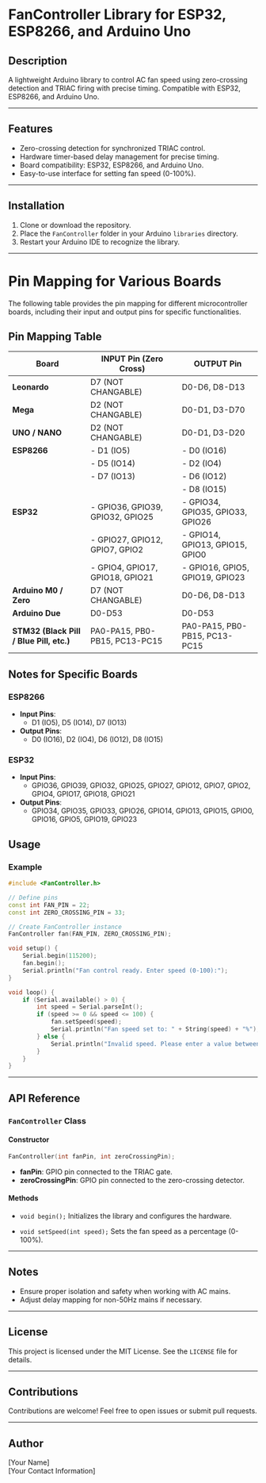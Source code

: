 # FanController Library for ESP32, ESP8266, and Arduino Uno

## Description
A lightweight Arduino library to control AC fan speed using zero-crossing detection and TRIAC firing with precise timing. Compatible with ESP32, ESP8266, and Arduino Uno.

---

## Features
- Zero-crossing detection for synchronized TRIAC control.
- Hardware timer-based delay management for precise timing.
- Board compatibility: ESP32, ESP8266, and Arduino Uno.
- Easy-to-use interface for setting fan speed (0-100%).

---

## Installation
1. Clone or download the repository.
2. Place the `FanController` folder in your Arduino `libraries` directory.
3. Restart your Arduino IDE to recognize the library.

---


# Pin Mapping for Various Boards

The following table provides the pin mapping for different microcontroller boards, including their input and output pins for specific functionalities.

## Pin Mapping Table

| **Board**         | **INPUT Pin (Zero Cross)**       | **OUTPUT Pin**                        |
|--------------------|----------------------------------|----------------------------------------|
| **Leonardo**       | D7 (NOT CHANGABLE)              | D0-D6, D8-D13                          |
| **Mega**           | D2 (NOT CHANGABLE)              | D0-D1, D3-D70                          |
| **UNO / NANO**     | D2 (NOT CHANGABLE)              | D0-D1, D3-D20                          |
| **ESP8266**        | - D1 (IO5)                     | - D0 (IO16)                            |
|                    | - D5 (IO14)                    | - D2 (IO4)                             |
|                    | - D7 (IO13)                    | - D6 (IO12)                            |
|                    |                                 | - D8 (IO15)                            |
| **ESP32**          | - GPIO36, GPIO39, GPIO32, GPIO25 | - GPIO34, GPIO35, GPIO33, GPIO26      |
|                    | - GPIO27, GPIO12, GPIO7, GPIO2  | - GPIO14, GPIO13, GPIO15, GPIO0       |
|                    | - GPIO4, GPIO17, GPIO18, GPIO21 | - GPIO16, GPIO5, GPIO19, GPIO23       |
| **Arduino M0 / Zero** | D7 (NOT CHANGABLE)             | D0-D6, D8-D13                          |
| **Arduino Due**    | D0-D53                         | D0-D53                                 |
| **STM32 (Black Pill / Blue Pill, etc.)** | PA0-PA15, PB0-PB15, PC13-PC15 | PA0-PA15, PB0-PB15, PC13-PC15 |

## Notes for Specific Boards

### ESP8266
- **Input Pins**:  
  - D1 (IO5), D5 (IO14), D7 (IO13)  
- **Output Pins**:  
  - D0 (IO16), D2 (IO4), D6 (IO12), D8 (IO15)

### ESP32
- **Input Pins**:  
  - GPIO36, GPIO39, GPIO32, GPIO25, GPIO27, GPIO12, GPIO7, GPIO2, GPIO4, GPIO17, GPIO18, GPIO21  
- **Output Pins**:  
  - GPIO34, GPIO35, GPIO33, GPIO26, GPIO14, GPIO13, GPIO15, GPIO0, GPIO16, GPIO5, GPIO19, GPIO23  

## Usage
### Example
```cpp
#include <FanController.h>

// Define pins
const int FAN_PIN = 22;
const int ZERO_CROSSING_PIN = 33;

// Create FanController instance
FanController fan(FAN_PIN, ZERO_CROSSING_PIN);

void setup() {
    Serial.begin(115200);
    fan.begin();
    Serial.println("Fan control ready. Enter speed (0-100):");
}

void loop() {
    if (Serial.available() > 0) {
        int speed = Serial.parseInt();
        if (speed >= 0 && speed <= 100) {
            fan.setSpeed(speed);
            Serial.println("Fan speed set to: " + String(speed) + "%");
        } else {
            Serial.println("Invalid speed. Please enter a value between 0 and 100.");
        }
    }
}
```

---

## API Reference
### `FanController` Class
#### Constructor
```cpp
FanController(int fanPin, int zeroCrossingPin);
```
- **fanPin**: GPIO pin connected to the TRIAC gate.
- **zeroCrossingPin**: GPIO pin connected to the zero-crossing detector.

#### Methods
- `void begin();`
  Initializes the library and configures the hardware.

- `void setSpeed(int speed);`
  Sets the fan speed as a percentage (0-100%).

---

## Notes
- Ensure proper isolation and safety when working with AC mains.
- Adjust delay mapping for non-50Hz mains if necessary.

---

## License
This project is licensed under the MIT License. See the `LICENSE` file for details.

---

## Contributions
Contributions are welcome! Feel free to open issues or submit pull requests.

---

## Author
[Your Name]  
[Your Contact Information]
